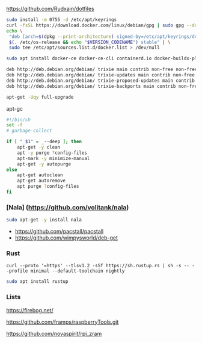 https://github.com/Rudxain/dotfiles

```bash
sudo install -m 0755 -d /etc/apt/keyrings
curl -fsSL https://download.docker.com/linux/debian/gpg | sudo gpg --dearmor -o /etc/apt/keyrings/docker.gpg
echo \
 "deb [arch=$(dpkg --print-architecture) signed-by=/etc/apt/keyrings/docker.gpg] https://download.docker.com/linux/debian \
 $(. /etc/os-release && echo "$VERSION_CODENAME") stable" | \
 sudo tee /etc/apt/sources.list.d/docker.list > /dev/null

sudo apt install docker-ce docker-ce-cli containerd.io docker-buildx-plugin docker-compose-plugin

deb http://deb.debian.org/debian/ trixie main contrib non-free non-free-firmware
deb http://deb.debian.org/debian/ trixie-updates main contrib non-free non-free-firmware
deb http://deb.debian.org/debian/ trixie-proposed-updates main contrib non-free non-free-firmware
deb http://deb.debian.org/debian/ trixie-backports main contrib non-free non-free-firmware
```
```bash
apt-get -Uqy full-upgrade

```


apt-gc

```sh
#!/bin/sh
set -f
# garbage-collect

if [ "_$1" = _--deep ]; then
	apt-get -y clean
	apt -y purge ?config-files
	apt-mark -y minimize-manual
	apt-get -y autopurge
else
	apt-get autoclean
	apt-get autoremove
	apt purge ?config-files
fi
```

### [Nala] (https://github.com/volitank/nala)

```bash
sudo apt-get -y install nala
```

- https://github.com/pacstall/pacstall
- https://github.com/wimpysworld/deb-get

### Rust

```
curl --proto '=https' --tlsv1.2 -sSf https://sh.rustup.rs | sh -s -- --profile minimal --default-toolchain nightly
```

```bash
sudo apt install rustup
```

### Lists

https://firebog.net/

https://github.com/framps/raspberryTools.git

https://github.com/novaspirit/rpi_zram
